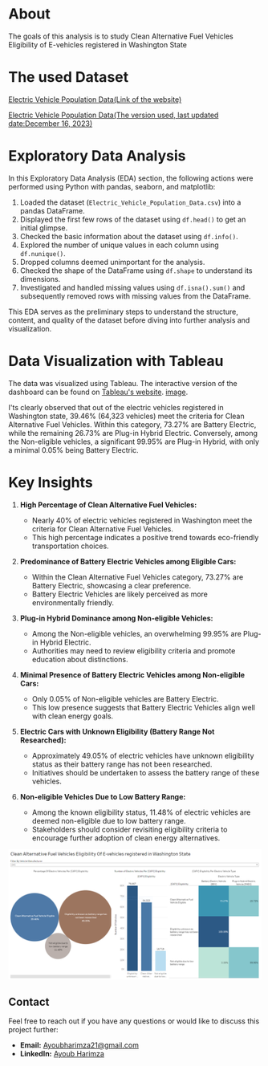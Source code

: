 # About
 The goals of this analysis is to study Clean Alternative Fuel Vehicles Eligibility of E-vehicles registered in Washington State

# The used Dataset 
  [Electric Vehicle Population Data(Link of the website)](https://catalog.data.gov/dataset/electric-vehicle-population-data)
  
  [Electric Vehicle Population Data(The version used, last updated date:December 16, 2023)](https://drive.google.com/drive/folders/1i9nF2r2UxyUmlOk3pwUpcZOrgERtnl7b?usp=drive_link)


# Exploratory Data Analysis

In this Exploratory Data Analysis (EDA) section, the following actions were performed using Python with pandas, seaborn, and matplotlib:

1. Loaded the dataset (`Electric_Vehicle_Population_Data.csv`) into a pandas DataFrame.
2. Displayed the first few rows of the dataset using `df.head()` to get an initial glimpse.
3. Checked the basic information about the dataset using `df.info()`.
4. Explored the number of unique values in each column using `df.nunique()`.
5. Dropped columns deemed unimportant for the analysis.
6. Checked the shape of the DataFrame using `df.shape` to understand its dimensions.
7. Investigated and handled missing values using `df.isna().sum()` and subsequently removed rows with missing values from the DataFrame.

This EDA serves as the preliminary steps to understand the structure, content, and quality of the dataset before diving into further analysis and visualization.

# Data Visualization with Tableau
The data was visualized using Tableau. The interactive version of the dashboard can be found on [Tableau's website](https://public.tableau.com/views/Book2_17052462280990/Dashboard1?:language=en-US&:display_count=n&:origin=viz_share_link).
 [image](https://github.com/Ayoub-Harimza/Clean-Alternative-Fuel-Vehicles-Eligibility-Analysis/blob/main/Tableau%20visualization/Clean%20Alternative%20Fuel%20Vehicles%20Eligibility%20Analysis%20Dashboard.PNG).

I'ts clearly observed that out of the electric vehicles registered in Washington state, 39.46% (64,323 vehicles) meet the criteria for Clean Alternative Fuel Vehicles. Within this category, 73.27% are Battery Electric, while the remaining 26.73% are Plug-in Hybrid Electric. Conversely, among the Non-eligible vehicles, a significant 99.95% are Plug-in Hybrid, with only a minimal 0.05% being Battery Electric.

# Key Insights

1. **High Percentage of Clean Alternative Fuel Vehicles:**
   - Nearly 40% of electric vehicles registered in Washington meet the criteria for Clean Alternative Fuel Vehicles.
   - This high percentage indicates a positive trend towards eco-friendly transportation choices.

2. **Predominance of Battery Electric Vehicles among Eligible Cars:**
   - Within the Clean Alternative Fuel Vehicles category, 73.27% are Battery Electric, showcasing a clear preference.
   - Battery Electric Vehicles are likely perceived as more environmentally friendly.

3. **Plug-in Hybrid Dominance among Non-eligible Vehicles:**
   - Among the Non-eligible vehicles, an overwhelming 99.95% are Plug-in Hybrid Electric.
   - Authorities may need to review eligibility criteria and promote education about distinctions.

4. **Minimal Presence of Battery Electric Vehicles among Non-eligible Cars:**
   - Only 0.05% of Non-eligible vehicles are Battery Electric.
   - This low presence suggests that Battery Electric Vehicles align well with clean energy goals.

5. **Electric Cars with Unknown Eligibility (Battery Range Not Researched):**
   - Approximately 49.05% of electric vehicles have unknown eligibility status as their battery range has not been researched.
   - Initiatives should be undertaken to assess the battery range of these vehicles.

6. **Non-eligible Vehicles Due to Low Battery Range:**
   - Among the known eligibility status, 11.48% of electric vehicles are deemed non-eligible due to low battery range.
   - Stakeholders should consider revisiting eligibility criteria to encourage further adoption of clean energy alternatives.


![Image](https://github.com/Ayoub-Harimza/Clean-Alternative-Fuel-Vehicles-Eligibility-Analysis/blob/main/Tableau%20visualization/DASHBOARD.PNG)

## Contact

Feel free to reach out if you have any questions or would like to discuss this project further:

- **Email:** Ayoubharimza21@gmail.com
- **LinkedIn:** [Ayoub Harimza](https://www.linkedin.com/in/ayoub-harimza-4926a22a7/)

